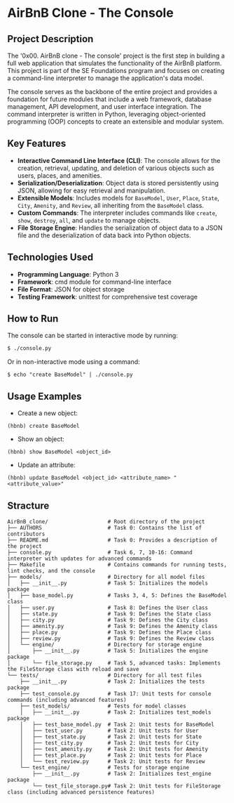 # AirBnB Clone - The Console

## Project Description
The '0x00. AirBnB clone - The console' project is the first step in building a full web application that simulates the functionality of the AirBnB platform. This project is part of the SE Foundations program and focuses on creating a command-line interpreter to manage the application's data model.

The console serves as the backbone of the entire project and provides a foundation for future modules that include a web framework, database management, API development, and user interface integration. The command interpreter is written in Python, leveraging object-oriented programming (OOP) concepts to create an extensible and modular system.

## Key Features
- **Interactive Command Line Interface (CLI)**: The console allows for the creation, retrieval, updating, and deletion of various objects such as users, places, and amenities.
- **Serialization/Deserialization**: Object data is stored persistently using JSON, allowing for easy retrieval and manipulation.
- **Extensible Models**: Includes models for `BaseModel`, `User`, `Place`, `State`, `City`, `Amenity`, and `Review`, all inheriting from the `BaseModel` class.
- **Custom Commands**: The interpreter includes commands like `create`, `show`, `destroy`, `all`, and `update` to manage objects.
- **File Storage Engine**: Handles the serialization of object data to a JSON file and the deserialization of data back into Python objects.

## Technologies Used
- **Programming Language**: Python 3
- **Framework**: cmd module for command-line interface
- **File Format**: JSON for object storage
- **Testing Framework**: unittest for comprehensive test coverage

## How to Run
The console can be started in interactive mode by running:
```bash
$ ./console.py
```
Or in non-interactive mode using a command:
```
$ echo "create BaseModel" | ./console.py
```

## Usage Examples
- Create a new object:
```
(hbnb) create BaseModel
```
- Show an object:
```
(hbnb) show BaseModel <object_id>
```
- Update an attribute:
```
(hbnb) update BaseModel <object_id> <attribute_name> "<attribute_value>"
```

## Stracture
```
AirBnB_clone/                   # Root directory of the project
├── AUTHORS                     # Task 0: Contains the list of contributors
├── README.md                   # Task 0: Provides a description of the project
├── console.py                  # Task 6, 7, 10-16: Command interpreter with updates for advanced commands
├── Makefile                    # Contains commands for running tests, lint checks, and the console
├── models/                     # Directory for all model files
│   ├── __init__.py             # Task 5: Initializes the models package
│   ├── base_model.py           # Tasks 3, 4, 5: Defines the BaseModel class
│   ├── user.py                 # Task 8: Defines the User class
│   ├── state.py                # Task 9: Defines the State class
│   ├── city.py                 # Task 9: Defines the City class
│   ├── amenity.py              # Task 9: Defines the Amenity class
│   ├── place.py                # Task 9: Defines the Place class
│   ├── review.py               # Task 9: Defines the Review class
│   └── engine/                 # Directory for storage engine
│       ├── __init__.py         # Task 5: Initializes the engine package
│       └── file_storage.py     # Task 5, advanced tasks: Implements the FileStorage class with reload and save
└── tests/                      # Directory for all test files
    ├── __init__.py             # Task 2: Initializes the tests package
    ├── test_console.py         # Task 17: Unit tests for console commands (including advanced features)
    ├── test_models/            # Tests for model classes
    │   ├── __init__.py         # Task 2: Initializes test_models package
    │   ├── test_base_model.py  # Task 2: Unit tests for BaseModel
    │   ├── test_user.py        # Task 2: Unit tests for User
    │   ├── test_state.py       # Task 2: Unit tests for State
    │   ├── test_city.py        # Task 2: Unit tests for City
    │   ├── test_amenity.py     # Task 2: Unit tests for Amenity
    │   ├── test_place.py       # Task 2: Unit tests for Place
    │   └── test_review.py      # Task 2: Unit tests for Review
    └── test_engine/            # Tests for storage engine
        ├── __init__.py         # Task 2: Initializes test_engine package
        └── test_file_storage.py# Task 2: Unit tests for FileStorage class (including advanced persistence features)
```

